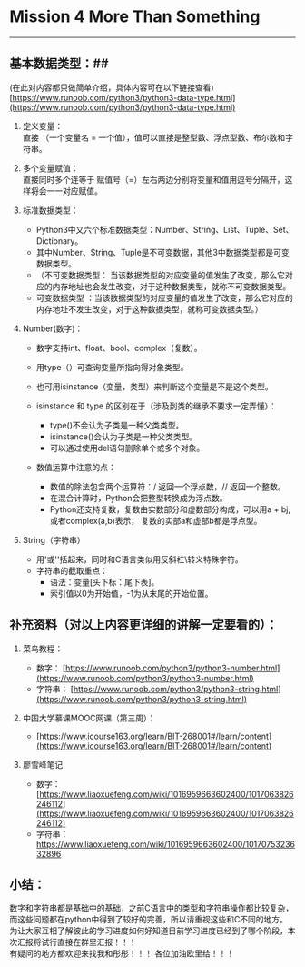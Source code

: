 # Mission 4 More Than Something #
---------------------------------------------------------
## 基本数据类型：##
(在此对内容都只做简单介绍，具体内容可在以下链接查看)
[https://www.runoob.com/python3/python3-data-type.html](https://www.runoob.com/python3/python3-data-type.html)


1. 定义变量：<br>
直接 （一个变量名 = 一个值），值可以直接是整型数、浮点型数、布尔数和字符串。

1. 多个变量赋值：<br>
直接同时多个连等于
赋值号（=）左右两边分别将变量和值用逗号分隔开，这样将会一一对应赋值。

1. 标准数据类型：<br>
	- Python3中又六个标准数据类型：Number、String、List、Tuple、Set、Dictionary。
	- 其中Number、String、Tuple是不可变数据，其他3中数据类型都是可变数据类型。
	- （不可变数据类型： 当该数据类型的对应变量的值发生了改变，那么它对应的内存地址也会发生改变，对于这种数据类型，就称不可变数据类型。
	- 可变数据类型    ：当该数据类型的对应变量的值发生了改变，那么它对应的内存地址不发生改变，对于这种数据类型，就称可变数据类型。）

1. Number(数字)：
	- 数字支持int、float、bool、complex（复数）。
	- 用type（）可查询变量所指向得对象类型。
	- 也可用isinstance（变量，类型）来判断这个变量是不是这个类型。
	- isinstance 和 type 的区别在于（涉及到类的继承不要求一定弄懂）：
		- type()不会认为子类是一种父类类型。
		- isinstance()会认为子类是一种父类类型。
		- 可以通过使用del语句删除单个或多个对象。

	- 数值运算中注意的点：
		- 数值的除法包含两个运算符：/ 返回一个浮点数，// 返回一个整数。
		- 在混合计算时，Python会把整型转换成为浮点数。
		- Python还支持复数，复数由实数部分和虚数部分构成，可以用a + bj,或者complex(a,b)表示， 复数的实部a和虚部b都是浮点型。


1. String（字符串）
	- 用'或''括起来，同时和C语言类似用反斜杠\转义特殊字符。
	- 字符串的截取重点：
		- 语法：变量[头下标：尾下表]。
		- 索引值以0为开始值，-1为从末尾的开始位置。


## 补充资料（对以上内容更详细的讲解一定要看的）： ##
1. 菜鸟教程：
	- 数字：
[https://www.runoob.com/python3/python3-number.html](https://www.runoob.com/python3/python3-number.html)
	- 字符串：
[https://www.runoob.com/python3/python3-string.html](https://www.runoob.com/python3/python3-string.html)


1. 中国大学慕课MOOC网课（第三周）：
	- [https://www.icourse163.org/learn/BIT-268001#/learn/content](https://www.icourse163.org/learn/BIT-268001#/learn/content)

1. 廖雪峰笔记
	- 数字：
[https://www.liaoxuefeng.com/wiki/1016959663602400/1017063826246112](https://www.liaoxuefeng.com/wiki/1016959663602400/1017063826246112)
	- 字符串：
[https://www.liaoxuefeng.com/wiki/1016959663602400/1017075323632896
](https://www.liaoxuefeng.com/wiki/1016959663602400/1017075323632896)

## 小结： ##
数字和字符串都是基础中的基础，之前C语言中的类型和字符串操作都比较复杂，而这些问题都在python中得到了较好的完善，所以请重视这些和C不同的地方。<br>
为让大家互相了解彼此的学习进度如何好知道目前学习进度已经到了哪个阶段，本次汇报将试行直接在群里汇报！！！<br>
有疑问的地方都欢迎来找我和彤彤！！！
各位加油欧里给！！！
